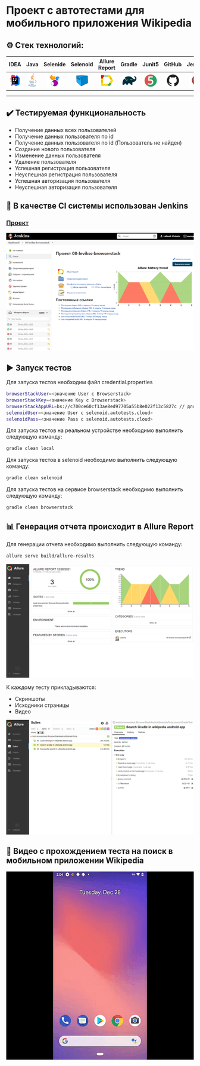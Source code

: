 # Проект с автотестами для мобильного приложения Wikipedia

## :gear: Стек технологий:
| IDEA | Java | Selenide | Selenoid | Allure Report | Gradle | Junit5 | GitHub | Jenkins | Rest-Assured | Appium | Browserstack |
|:--------:|:-------------:|:---------:|:-------:|:----:|:------:|:----:|:----:|:------:|:------:|:--------:|:--------:|
| <img src="images/Intelij_IDEA.svg" width="40" height="40"> | <img src="images/JAVA.svg" width="40" height="40"> | <img src="images/Selenide.svg" width="40" height="40"> | <img src="images/Selenoid.svg" width="40" height="40"> | <img src="images/Allure_Report.svg" width="40" height="40"> | <img src="images/Gradle.svg" width="40" height="40"> | <img src="images/Junit5.svg" width="40" height="40"> | <img src="images/GitHub.svg" width="40" height="40"> | <img src="images/Jenkins.svg" width="40" height="40"> | <img src="images/Rest-Assured.svg" width="40" height="40"> | <img src="images/Appium.svg" width="40" height="40"> | <img src="images/Browserstack.svg" width="40" height="40"> |
___

## :heavy_check_mark: Тестируемая функциональность
- Получение данных всех пользователей
- Получение данных пользователя по id
- Получение данных пользователя по id (Пользователь не найден)
- Создание нового пользователя
- Изменение данных пользователя
- Удаление пользователя
- Успешная регистрация пользователя
- Неуспешная регистрация пользователя
- Успешная авторизация пользователя
- Неуспешная авторизация пользователя

## :pushpin: В качестве CI системы использован Jenkins
### [Проект](https://jenkins.autotests.cloud/job/08-levikss-browserstack/)

![alt "Jenkins"](./images/Jenkins.png "Jenkins")

## :arrow_forward: Запуск тестов

Для запуска тестов необходим файл credential.properties
```bash
browserStackUser=<значение User с Browserstack>
browserStackKey=<значение Key с Browserstack>
browserStackAppURL=bs://c700ce60cf13ae8ed97705a55b8e022f13c5827c // для Samsung Galaxy S9
selenoidUser=<значение User с selenoid.autotests.cloud>
selenoidPass=<значение Pass с selenoid.autotests.cloud>
```
Для запуска тестов на реальном устройстве необходимо выполнить следующую команду:
```bash
gradle clean local
```
Для запуска тестов в selenoid необходимо выполнить следующую команду:

```bash
gradle clean selenoid
```
Для запуска тестов на сервисе browserstack необходимо выполнить следующую команду:

```bash
gradle clean browserstack
```

## :bar_chart: Генерация отчета происходит в Allure Report

Для генерации отчета необходимо выполнить следующую команду:

```bash
allure serve build/allure-results
```

![alt "Allure Report"](./images/Allure_report1.png "Allure Report")

К каждому тесту прикладываются:
- Скриншоты
- Исходники страницы
- Видео

![alt "Allure Report"](./images/Allure_report2.png "Allure Report")

## :movie_camera: Видео с прохождением теста на поиск в мобильном приложении Wikipedia

![alt "Video"](./images/Video.gif "Video") 
